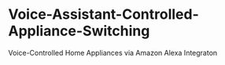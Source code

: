 # Voice-Assistant-Controlled-Appliance-Switching
Voice-Controlled Home Appliances via Amazon Alexa Integraton
